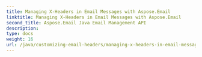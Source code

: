 ```yaml
---
title: Managing X-Headers in Email Messages with Aspose.Email
linktitle: Managing X-Headers in Email Messages with Aspose.Email
second_title: Aspose.Email Java Email Management API
description: 
type: docs
weight: 16
url: /java/customizing-email-headers/managing-x-headers-in-email-messages/
---
```

